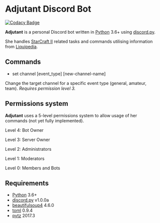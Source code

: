 # Adjutant Discord Bot

[![Codacy Badge](https://api.codacy.com/project/badge/Grade/ba5633514ea9401f82156d79122fa0b1)](https://www.codacy.com/app/K4cePhoenix/Adjutant-DiscordBot?utm_source=github.com&amp;utm_medium=referral&amp;utm_content=K4cePhoenix/Adjutant-DiscordBot&amp;utm_campaign=Badge_Grade)

**Adjutant** is a personal Discord bot written in [Python](https://www.python.org "Python homepage") 3.6+ using [discord.py](https://github.com/Rapptz/discord.py).

She handles [StarCraft II](https://starcraft2.com/) related tasks and commands utilising information from [Liquipedia](http://liquipedia.net/).

## Commands

- set channel [event_type] [new-channel-name]

Change the target channel for a specific event type (general, amateur, team).
*Requires permission level 3.*

## Permissions system

**Adjutant** uses a 5-level permissions system to allow usage of her commands (not yet fully implemented).

Level 4: Bot Owner

Level 3: Server Owner

Level 2: Administrators

Level 1: Moderators

Level 0: Members and Bots

## Requirements

- [Python](https://www.python.org "Python homepage") 3.6+
- [discord.py](https://github.com/Rapptz/discord.py) v1.0.0a
- [beautifulsoup4](https://pypi.python.org/pypi/beautifulsoup4) 4.6.0
- [toml](https://pypi.python.org/pypi/toml) 0.9.4
- [pytz](https://pypi.python.org/pypi/pytz/2017.3) 2017.3

